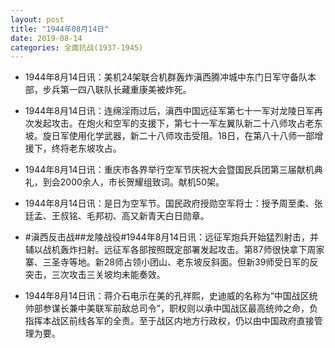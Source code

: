 ```yaml
---
layout: post
title: "1944年08月14日"
date: 2019-08-14
categories: 全面抗战(1937-1945)
---
```


<meta name="referrer" content="no-referrer" />

- 1944年8月14日讯：美机24架联合机群轰炸滇西腾冲城中东门日军守备队本部，步兵第一四八联队长藏重康美被炸死。 

- 1944年8月14日讯：连绵淫雨过后，滇西中国远征军第七十一军对龙陵日军再次发起攻击。在炮火和空军的支援下，第七十一军左翼队新二十八师攻占老东坡。旋日军使用化学武器，新二十八师攻击受阻。18日，在第八十八师一部增援下，终将老东坡攻占。 

- 1944年8月14日讯：重庆市各界举行空军节庆祝大会暨国民兵团第三届献机典礼，到会2000余人，市长贺耀组致词。献机50架。 

- 1944年8月14日讯：是日为空军节。国民政府授勋空军将士：授予周至柔、张廷孟、王叔铭、毛邦初、高又新青天白日勋章。 

- #滇西反击战##龙陵战役#1944年8月14日讯：远征军炮兵开始猛烈射击，并辅以战机轰炸扫射。远征军各部按照既定部署发起攻击。第87师很快拿下周家寨、三圣寺等地。新28师占领小团山、老东坡反斜面。但新39师受日军的反突击，三次攻击三关坡均未能奏效。 

- 1944年8月14日讯：蒋介石电示在美的孔祥熙，史迪威的名称为“中国战区统帅部参谋长兼中美联军前敌总司令”，职权则以承中国战区最高统帅之命，负指挥本战区前线各军的全责。至于战区内地方行政权，仍以由中国政府直接管理为要。 

